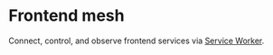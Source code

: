 # Frontend mesh
Connect, control, and observe frontend services via [Service Worker](https://developer.mozilla.org/zh-CN/docs/Web/API/Service_Worker_API).
